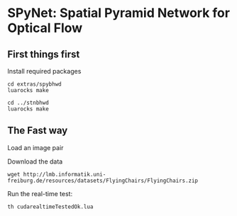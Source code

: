 # SPyNet: Spatial Pyramid Network for Optical Flow

## First things first
Install required packages

    cd extras/spybhwd
    luarocks make

    cd ../stnbhwd
    luarocks make

## The Fast way
Load an image pair

Download the data

    wget http://lmb.informatik.uni-freiburg.de/resources/datasets/FlyingChairs/FlyingChairs.zip

Run the real-time test:

    th cudarealtimeTestedOk.lua
    
